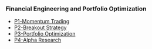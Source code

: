 
### Financial Engineering and Portfolio Optimization

- [P1-Momentum Trading](https://hotstocks.github.io/quant/P1-Momentum-Trading)
- [P2-Breakout Strategy](https://hotstocks.github.io/quant/P2-Breakout-Strategy)
- [P3-Portfolio Optimization](https://hotstocks.github.io/quant/P3-Portfolio-Optimization)
- [P4-Alpha Research](https://hotstocks.github.io/quant/P4-Alpha-Research)



